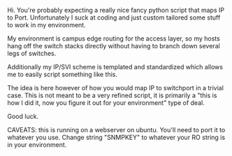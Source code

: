 Hi.  You're probably expecting a really nice fancy python script that maps IP to Port.
Unfortunately I suck at coding and just custom tailored some stuff to work in my environment.

My environment is campus edge routing for the access layer, so my hosts hang off the switch stacks directly without having to branch down several legs of switches.

Additionally my IP/SVI scheme is templated and standardized which allows me to easily script something like this.  

The idea is here however of how you would map IP to switchport in a trivial case.  This is not meant to be a very refined script, it is primarily a "this is how I did it, now you figure it out for your environment" type of deal.

Good luck.


CAVEATS: this is running on a webserver on ubuntu.  You'll need to port it to whatever you use.  Change string "SNMPKEY" to whatever your RO string is in your environment.
